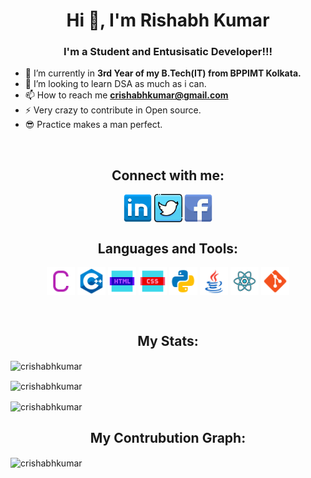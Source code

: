 <h1 align="center">Hi 👋, I'm Rishabh Kumar</h1>
<h3 align="center">I'm a Student and Entusisatic Developer!!!</h3>


- 🌱 I’m currently in **3rd Year of my B.Tech(IT) from BPPIMT Kolkata.**
- 👯 I’m looking to learn DSA as much as i can.
- 📫 How to reach me **crishabhkumar@gmail.com**
- ⚡ Very crazy to contribute in Open source.
- 😎 Practice makes a man perfect.
<br />
<h2 align="center">Connect with me:</h2>
<p align="center">
<a href="https://www.linkedin.com/in/rishabh-kumar-0801a310a/" target="blank"><img align="center" src="https://github.com/crishabhkumar/crishabhkumar/blob/logo/icons8-linkedin-64.png" alt="Rishabh Linkedin" height="45" width="45" /></a>
<a href = "https://twitter.com/rishabh_sawarn" target = "blank"><img align = "center" src="https://github.com/crishabhkumar/crishabhkumar/blob/logo/icons8-twitter-64.png" alt = "Rishabh Twitter" height = "45" width = "45" /></a>
<a href="https://www.facebook.com/rk1102937" target="blank"><img align="center" src="https://github.com/crishabhkumar/crishabhkumar/blob/logo/icons8-facebook-64.png" alt="Rishabh Facebook" height="45" width="45" /></a>

<br />
  
<h2 align="center">Languages and Tools:</h2>
<p align = "center"><a target="blank"><img align="center" src="https://github.com/crishabhkumar/crishabhkumar/blob/main/Language%20Logos/icons8-c-96.png" alt="C" height="45" width="45" /></a>
<a target="blank"><img align="center" src="https://github.com/crishabhkumar/crishabhkumar/blob/main/Language%20Logos/icons8-c%2B%2B-96.png" alt="C++" height="45" width="45" /></a>
<a target="blank"><img align="center" src="https://github.com/crishabhkumar/crishabhkumar/blob/main/Language%20Logos/icons8-html-96.png" alt="Html" height="45" width="45" /></a>
<a target="blank"><img align="center" src="https://github.com/crishabhkumar/crishabhkumar/blob/main/Language%20Logos/icons8-css-96.png" alt="Css" height="45" width="45" /></a>
<a target="blank"><img align="center" src="https://github.com/crishabhkumar/crishabhkumar/blob/main/Language%20Logos/icons8-python-96.png" alt="Python" height="45" width="45" /></a>
<a target="blank"><img align="center" src="https://github.com/crishabhkumar/crishabhkumar/blob/main/Language%20Logos/icons8-java-96.png" alt="Java" height="45" width="45" /></a>
<a target="blank"><img align="center" src="https://github.com/crishabhkumar/crishabhkumar/blob/main/icons8-react-100.png" alt="React" height="45" width="45" /></a>
<a target="blank"><img align="center" src="https://github.com/crishabhkumar/crishabhkumar/blob/main/Language%20Logos/icons8-git-96.png" alt="Git" height="45" width="45" /></a>
</p>
<br />

<h2 align="center">My Stats:</h2>
<p><img align="center" src="https://github-readme-stats.vercel.app/api/top-langs?username=crishabhkumar&show_icons=true&locale=en&layout=compact&theme=gruvbox" alt="crishabhkumar" /></p>
<p><img align="center" src="https://github-readme-stats.vercel.app/api?username=crishabhkumar&show_icons=true&locale=en&theme=onedark" alt="crishabhkumar" /></p>
<p><img align="center" src="https://github-readme-streak-stats.herokuapp.com/?user=crishabhkumar&theme=dracula" alt="crishabhkumar" /></p>


<h2 align="center">My Contrubution Graph:</h2>
<p><img align="center" src="https://activity-graph.herokuapp.com/graph?username=crishabhkumar&bg_color=0d0c0d&color=e137d6&line=5daddf&point=99eb1e&area=true&hide_border=true" alt="crishabhkumar" /></p>



